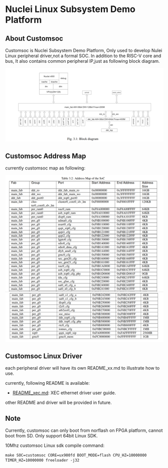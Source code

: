 # Nuclei Linux Subsystem Demo Platform

## About Customsoc

Customsoc is Nuclei Subsystem Demo Platform, Only used to develop Nulei Linux peripheral driver,not a formal SOC.
In addition to the RISC-V core and bus, It also contains common peripheral IP,just as following block diagram.

![Alt text](./pic/image.png)


## Customsoc Address Map

currently customsoc map as following:

![Alt text](./pic/image-1.png)
![Alt text](./pic/image-2.png)

## Customsoc Linux Driver

each peripheral driver will have its own README_xx.md to illustrate how to use.

currently, following README is available:

- [README_xec.md](./README_xec.md): XEC ethernet driver user guide.

other README and driver will be provided in future.

## Note

Currently, customsoc can only boot from norflash on FPGA platform, cannot boot from SD. Only support 64bit Linux SDK.

10Mhz customsoc Linux sdk compile command:
```
make SOC=customsoc CORE=ux900fd BOOT_MODE=flash CPU_HZ=10000000 TIMER_HZ=10000000 freeloader -j32
```
